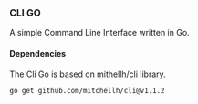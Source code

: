 ### CLI GO

A simple Command Line Interface written in Go. 

#### Dependencies

The Cli Go is based on mithellh/cli library.

    go get github.com/mitchellh/cli@v1.1.2
